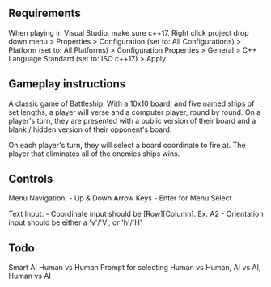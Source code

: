 ## Requirements
When playing in Visual Studio, make sure c++17.
Right click project drop down menu > Properties > Configuration (set to: All Configurations) > Platform (set to: All Platforms) > Configuration Properties > General > C++ Language Standard (set to: ISO c++17) > Apply


## Gameplay instructions
A classic game of Battleship. With a 10x10 board, and five named ships of set lengths, a player will verse and a computer player, round by round. On a player's turn, they are presented with a public version of their board and a blank / hidden version of their opponent's board.

On each player's turn, they will select a board coordinate to fire at. The player that eliminates all of the enemies ships wins.

## Controls
Menu Navigation:
    - Up & Down Arrow Keys
    - Enter for Menu Select

Text Input:
    - Coordinate input should be [Row][Column]. Ex. A2
    - Orientation input should be either a 'v'/'V', or 'h'/'H'
    
## Todo
Smart AI
Human vs Human
Prompt for selecting Human vs Human, AI vs AI, Human vs AI
